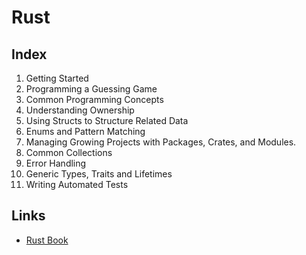 # Rust

## Index
1. Getting Started
2. Programming a Guessing Game
3. Common Programming Concepts
4. Understanding Ownership
5. Using Structs to Structure Related Data
6. Enums and Pattern Matching
7. Managing Growing Projects with Packages, Crates, and Modules.
8. Common Collections
9. Error Handling
9. Generic Types, Traits and Lifetimes
10. Writing Automated Tests

## Links
- [Rust Book](https://doc.rust-lang.org/book/)

